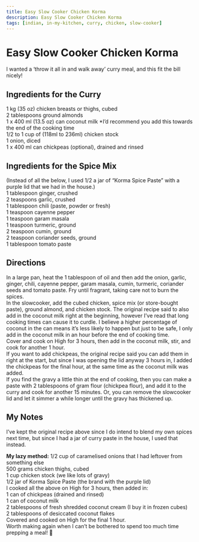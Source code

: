 ```yaml
---
title: Easy Slow Cooker Chicken Korma
description: Easy Slow Cooker Chicken Korma
tags: [indian, in-my-kitchen, curry, chicken, slow-cooker]
---
```


# Easy Slow Cooker Chicken Korma
I wanted a ‘throw it all in and walk away’ curry meal, and this fit the bill nicely!

## Ingredients for the Curry
1 kg (35 oz) chicken breasts or thighs, cubed  
2 tablespoons ground almonds  
1 x 400 ml (13.5 oz) can coconut milk *I’d recommend you add this towards the end of the cooking time  
1/2 to 1 cup of (118ml to 236ml) chicken stock  
1 onion, diced  
1 x 400 ml can chickpeas (optional), drained and rinsed

## Ingredients for the Spice Mix
(Instead of all the below, I used 1/2 a jar of “Korma Spice Paste” with a purple lid that we had in the house.)  
1 tablespoon ginger, crushed  
2 teaspoons garlic, crushed  
1 tablespoon chili (paste, powder or fresh)  
1 teaspoon cayenne pepper  
1 teaspoon garam masala  
1 teaspoon turmeric, ground  
2 teaspoon cumin, ground  
2 teaspoon coriander seeds, ground  
1 tablespoon tomato paste

## Directions
In a large pan, heat the 1 tablespoon of oil and then add the onion, garlic, ginger, chili, cayenne pepper, garam masala, cumin, turmeric, coriander seeds and tomato paste. Fry until fragrant, taking care not to burn the spices.  
In the slowcooker, add the cubed chicken, spice mix (or store-bought paste), ground almond, and chicken stock. The original recipe said to also add in the coconut milk right at the beginning, however I’ve read that long cooking times can cause it to curdle. I believe a higher percentage of coconut in the can means it’s less likely to happen but just to be safe, I only add in the coconut milk in an hour before the end of cooking time.  
Cover and cook on High for 3 hours, then add in the coconut milk, stir, and cook for another 1 hour.  
If you want to add chickpeas, the original recipe said you can add them in right at the start, but since I was opening the lid anyway 3 hours in, I added the chickpeas for the final hour, at the same time as the coconut milk was added.  
If you find the gravy a little thin at the end of cooking, then you can make a paste with 2 tablespoons of gram flour (chickpea flour), and add it to the curry and cook for another 15 minutes. Or, you can remove the slowcooker lid and let it simmer a while longer until the gravy has thickened up.

## My Notes
I’ve kept the original recipe above since I do intend to blend my own spices next time, but since I had a jar of curry paste in the house, I used that instead.

**My lazy method:**
1/2 cup of caramelised onions that I had leftover from something else  
500 grams chicken thighs, cubed  
1 cup chicken stock (we like lots of gravy)  
1/2 jar of Korma Spice Paste (the brand with the purple lid)  
I cooked all the above on High for 3 hours, then added in:  
1 can of chickpeas (drained and rinsed)  
1 can of coconut milk  
2 tablespoons of fresh shredded coconut cream (I buy it in frozen cubes)  
2 tablespoons of desiccated coconut flakes  
Covered and cooked on High for the final 1 hour.  
Worth making again when I can’t be bothered to spend too much time prepping a meal! 🙂